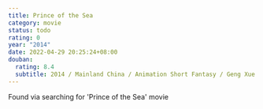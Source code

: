 ```yaml
---
title: Prince of the Sea
category: movie
status: todo
rating: 0
year: "2014"
date: 2022-04-29 20:25:24+08:00
douban:
  rating: 8.4
  subtitle: 2014 / Mainland China / Animation Short Fantasy / Geng Xue
---
```


Found via searching for 'Prince of the Sea' movie
